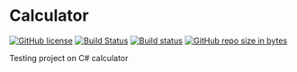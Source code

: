 # Calculator

[![GitHub license][license-badge]][license-badge-url]
[![Build Status][build-badge]][build-badge-url]
[![Build status][appveyor-build-badge]][appveyor-build-badge-url]
[![GitHub repo size in bytes][reposize-url]][repo-url]

Testing project on C# calculator

[license-badge]: https://img.shields.io/github/license/Bitluck/Calculator.svg
[license-badge-url]: https://github.com/Bitluck/Calculator/blob/master/LICENSE
[build-badge]: https://travis-ci.org/Bitluck/Calculator.svg?branch=master
[build-badge-url]: https://travis-ci.org/Bitluck/Calculator
[appveyor-build-badge]: https://ci.appveyor.com/api/projects/status/dxs4a2m091aj4dqi?svg=true
[appveyor-build-badge-url]: https://ci.appveyor.com/project/Bitluck/calculator
[reposize-url]: https://img.shields.io/github/repo-size/Bitluck/Calculator.svg
[repo-url]: https://github.com/Bitluck/Calculator
